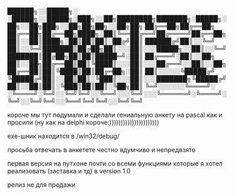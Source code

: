 ﻿
██████╗░░█████╗░  ░█████╗░░█████╗░███╗░░██╗████████╗███████╗░█████╗░██╗░░██╗███╗░░██╗██╗██╗░░██╗██╗
██╔══██╗██╔══██╗  ██╔══██╗██╔══██╗████╗░██║╚══██╔══╝██╔════╝██╔══██╗██║░░██║████╗░██║██║██║░██╔╝██║
██████╔╝██║░░╚═╝  ██║░░╚═╝███████║██╔██╗██║░░░██║░░░█████╗░░██║░░╚═╝███████║██╔██╗██║██║█████═╝░██║
██╔═══╝░██║░░██╗  ██║░░██╗██╔══██║██║╚████║░░░██║░░░██╔══╝░░██║░░██╗██╔══██║██║╚████║██║██╔═██╗░██║
██║░░░░░╚█████╔╝  ╚█████╔╝██║░░██║██║░╚███║░░░██║░░░███████╗╚█████╔╝██║░░██║██║░╚███║██║██║░╚██╗██║
╚═╝░░░░░░╚════╝░  ░╚════╝░╚═╝░░╚═╝╚═╝░░╚══╝░░░╚═╝░░░╚══════╝░╚════╝░╚═╝░░╚═╝╚═╝░░╚══╝╚═╝╚═╝░░╚═╝╚═╝


короче мы тут подумали и сделали гениальную анкету на pascal как и просили
(ну как на delphi короче:))))))))))))))))))))))

exe-шник находится в /win32/debug/

просьба отвечать в анкетете честно вдумчиво и непредвзято

первая версия на путхоне почти со всеми функциями которые я хотел реализовать (заставка и тд) в version 1.0

релиз не для продажи

